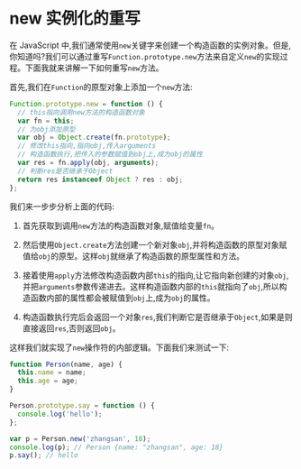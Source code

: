 # new 实例化的重写

在 JavaScript 中,我们通常使用`new`关键字来创建一个构造函数的实例对象。但是,你知道吗?我们可以通过重写`Function.prototype.new`方法来自定义`new`的实现过程。下面我就来讲解一下如何重写`new`方法。

首先,我们在`Function`的原型对象上添加一个`new`方法:

```javascript
Function.prototype.new = function () {
  // this指向调用new方法的构造函数对象
  var fn = this;
  // 为obj添加原型
  var obj = Object.create(fn.prototype);
  // 修改this指向,指向obj,传入arguments
  // 构造函数执行,把传入的参数赋值到obj上,成为obj的属性
  var res = fn.apply(obj, arguments);
  // 判断res是否继承于Object
  return res instanceof Object ? res : obj;
};
```

我们来一步步分析上面的代码:

1. 首先获取到调用`new`方法的构造函数对象,赋值给变量`fn`。

2. 然后使用`Object.create`方法创建一个新对象`obj`,并将构造函数的原型对象赋值给`obj`的原型。这样`obj`就继承了构造函数的原型属性和方法。

3. 接着使用`apply`方法修改构造函数内部`this`的指向,让它指向新创建的对象`obj`,并把`arguments`参数传递进去。这样构造函数内部的`this`就指向了`obj`,所以构造函数内部的属性都会被赋值到`obj`上,成为`obj`的属性。

4. 构造函数执行完后会返回一个对象`res`,我们判断它是否继承于`Object`,如果是则直接返回`res`,否则返回`obj`。

这样我们就实现了`new`操作符的内部逻辑。下面我们来测试一下:

```javascript
function Person(name, age) {
  this.name = name;
  this.age = age;
}

Person.prototype.say = function () {
  console.log('hello');
};

var p = Person.new('zhangsan', 18);
console.log(p); // Person {name: "zhangsan", age: 18}
p.say(); // hello
```
